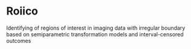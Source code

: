# Roiico
Identifying of regions of interest in imaging data with irregular boundary based on semiparametric transformation models and interval-censored outcomes
